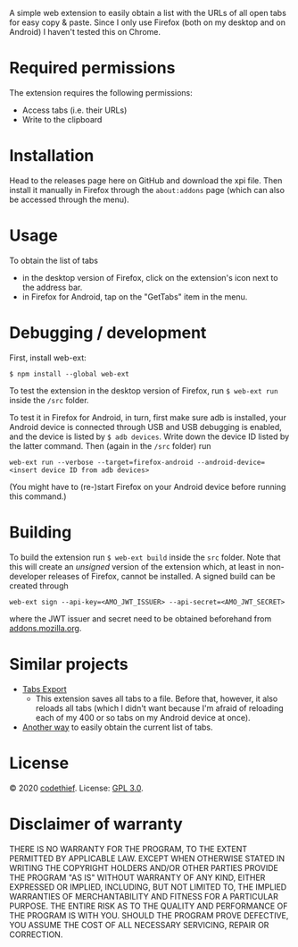 A simple web extension to easily obtain a list with the URLs of all open
tabs for easy copy & paste. Since I only use Firefox (both on my desktop
and on Android) I haven't tested this on Chrome.


# Required permissions
The extension requires the following permissions:

- Access tabs (i.e. their URLs)
- Write to the clipboard


# Installation
Head to the releases page here on GitHub and download the xpi file. Then
install it manually in Firefox through the `about:addons` page (which
can also be accessed through the menu).


# Usage
To obtain the list of tabs

- in the desktop version of Firefox, click on the extension's icon next
  to the address bar.
- in Firefox for Android, tap on the "GetTabs" item in the menu.


# Debugging / development
First, install web-ext:

```
$ npm install --global web-ext
```

To test the extension in the desktop version of Firefox, run `$ web-ext
run` inside the `/src` folder.

To test it in Firefox for Android, in turn, first make sure adb is
installed, your Android device is connected through USB and USB
debugging is enabled, and the device is listed by `$ adb devices`. Write
down the device ID listed by the latter command. Then (again in the
`/src` folder) run

```
web-ext run --verbose --target=firefox-android --android-device=<insert device ID from adb devices>
```

(You might have to (re-)start Firefox on your Android device before
running this command.)


# Building
To build the extension run `$ web-ext build` inside the `src` folder.
Note that this will create an *unsigned* version of the extension which,
at least in non-developer releases of Firefox, cannot be installed. A
signed build can be created through

```
web-ext sign --api-key=<AMO_JWT_ISSUER> --api-secret=<AMO_JWT_SECRET>
```

where the JWT issuer and secret need to be obtained beforehand from
[addons.mozilla.org](https://addons.mozilla.org/developers/addon/api/key/).



# Similar projects
- [Tabs
  Export](https://addons.mozilla.org/en-US/firefox/addon/tabs-export/)
  - This extension saves all tabs to a file. Before that, however, it
    also reloads all tabs (which I didn't want because I'm afraid of
    reloading each of my 400 or so tabs on my Android device at once).
- [Another
  way](https://android.stackexchange.com/questions/143490/how-can-i-export-all-my-open-firefox-tabs-to-a-text-file/205587#205587)
  to easily obtain the current list of tabs.


# License
© 2020 [codethief](https://codethief.eu). License: [GPL 3.0](LICENSE.md).


# Disclaimer of warranty
THERE IS NO WARRANTY FOR THE PROGRAM, TO THE EXTENT PERMITTED BY
APPLICABLE LAW.  EXCEPT WHEN OTHERWISE STATED IN WRITING THE COPYRIGHT
HOLDERS AND/OR OTHER PARTIES PROVIDE THE PROGRAM "AS IS" WITHOUT WARRANTY
OF ANY KIND, EITHER EXPRESSED OR IMPLIED, INCLUDING, BUT NOT LIMITED TO,
THE IMPLIED WARRANTIES OF MERCHANTABILITY AND FITNESS FOR A PARTICULAR
PURPOSE.  THE ENTIRE RISK AS TO THE QUALITY AND PERFORMANCE OF THE PROGRAM
IS WITH YOU.  SHOULD THE PROGRAM PROVE DEFECTIVE, YOU ASSUME THE COST OF
ALL NECESSARY SERVICING, REPAIR OR CORRECTION.
